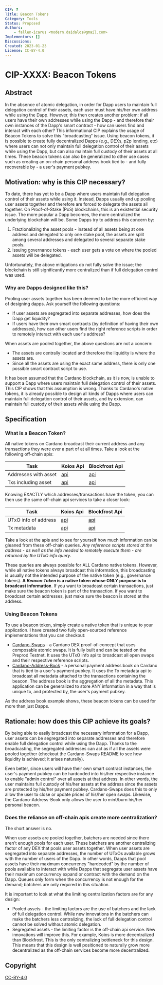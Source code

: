 ```yaml
---
CIP: ?
Title: Beacon Tokens
Category: Tools
Status: Proposed
Authors:
    - fallen-icarus <modern.daidalos@gmail.com>
Implementors: []
Discussions:
Created: 2023-01-23
License: CC-BY-4.0
---
```


# CIP-XXXX: Beacon Tokens

## Abstract
In the absence of atomic delegation, in order for Dapp users to maintain full delegation control of their assets, each user must have his/her own address while using the Dapp. However, this then creates another problem: if all users have their own addresses while using the Dapp - and therefore their own instances of the Dapp's smart contract - how can users find and interact with each other? This informational CIP explains the usage of Beacon Tokens to solve this "broadcasting" issue. Using beacon tokens, it is possible to create fully decentralized Dapps (e.g., DEXs, p2p lending, etc) where users can not only maintain full delegation control of their assets while using the Dapp, but can also maintain full custody of their assets at all times. These beacon tokens can also be generalized to other use cases such as creating an on-chain personal address book tied to - and fully recoverable by - a user's payment pubkey.

## Motivation: why is this CIP necessary?
To date, there has yet to be a Dapp where users maintain full delegation control of their assets while using it. Instead, Dapps usually end up pooling user assets together and therefore are forced to delegate the assets all together. On Proof-of-Stake (PoS) blockchains, this is an existential security issue. The more popular a Dapp becomes, the more centralized the underlying blockchain will be. Some Dapps try to address this concern by:

1. Fractionalizing the asset pools - instead of all assets being at one address and delegated to only one stake pool, the assets are split among several addresses and delegated to several separate stake pools.
2. Issuing governance tokens - each user gets a vote on where the pooled assets will be delegated.

Unfortunately, the above mitigations do not fully solve the issue; the blockchain is still significantly more centralized than if full delegation control was used. 

### Why are Dapps designed like this?
Pooling user assets together has been deemed to be the more efficient way of designing dapps. Ask yourself the following questions:

- If user assets are segregated into separate addresses, how does the Dapp get liquidity?
- If users have their own smart contracts (by definition of having their own addresses), how can other users find the right reference scripts in order to remotely interact with each user's address?

When assets are pooled together, the above questions are not a concern:

- The assets are centrally located and therefore the liquidity is where the assets are.
- Since all the assets are using the exact same address, there is only one possible smart contract script to use.

It has been assumed that the Cardano blockchain, as it is now, is unable to support a Dapp where users maintain full delegation control of their assets. This CIP shows that this assumption is wrong. Thanks to Cardano's native tokens, it is already possible to design all kinds of Dapps where users can maintain full delegation control of their assets, and by extension, can maintain full custody of their assets while using the Dapp.

## Specification
### What is a Beacon Token?
All native tokens on Cardano broadcast their current address and any transactions they were ever a part of at all times. Take a look at the following off-chain apis:

| Task | Koios Api | Blockfrost Api |
|--|--|--|
| Addresses with asset | [api](https://api.koios.rest/#get-/asset_address_list) | [api](https://docs.blockfrost.io/#tag/Cardano-Assets/paths/~1assets~1%7Basset%7D~1addresses/get) |
| Txs including asset | [api](https://api.koios.rest/#get-/asset_txs) | [api](https://docs.blockfrost.io/#tag/Cardano-Assets/paths/~1assets~1%7Basset%7D~1transactions/get) |

Knowing EXACTLY which addresses/transactions have the token, you can then use the same off-chain api services to take a closer look:

| Task | Koios Api | Blockfrost Api |
|--|--|--|
| UTxO info of address | [api](https://api.koios.rest/#post-/address_info) | [api](https://docs.blockfrost.io/#tag/Cardano-Addresses/paths/~1addresses~1%7Baddress%7D~1utxos/get)|
| Tx metadata | [api](https://api.koios.rest/#post-/tx_metadata) | [api](https://docs.blockfrost.io/#tag/Cardano-Transactions/paths/~1txs~1%7Bhash%7D~1metadata/get)|

Take a look at the apis and to see for yourself how much information can be gleaned from these off-chain queries. *Any reference scripts stored at the address - as well as the info needed to remotely execute them - are returned by the UTxO info query*. 

These queries are always possible for ALL Cardano native tokens. However, while all native tokens always broadcast this information, this broadcasting is usually not the intended purpose of the native token (e.g., governance tokens). **A *Beacon Token* is a native token whose ONLY purpose is to broadcast information**. If you want to broadcast certain transactions, just make sure the beacon token is part of the transaction. If you want to broadcast certain addresses, just make sure the beacon is stored at the address.

### Using Beacon Tokens
To use a beacon token, simply create a native token that is unique to your application. I have created two fully open-sourced reference implementations that you can checkout:

- [Cardano-Swaps](https://github.com/fallen-icarus/cardano-swaps) - a Cardano DEX proof-of-concept that uses composable atomic swaps. It is fully built and can be tested on the Preprod Testnet. It uses the UTxO info api to broadcast all open swaps and their respective reference scripts.
- [Cardano-Address-Book](https://github.com/fallen-icarus/cardano-address-book) - a personal payment address book on Cardano that is tied to a user's payment pubkey. It uses the Tx metadata api to broadcast all metadata attached to the transactions containing the beacon. The address book is the aggregation of all the metadata. This application can be generalized to store ANY information in a way that is unique to, and protected by, the user's payment pubkey.

As the address book example shows, these beacon tokens can be used for more than just Dapps.

## Rationale: how does this CIP achieve its goals?
By being able to easily broadcast the necessary information for a Dapp, user assets can be segregated into separate addresses and therefore enable full delegation control while using the Dapp. Thanks to the broadcasting, the segregated addresses can act as if all the assets were pooled together (checkout the Cardano-Swaps README to see how liquidity is achieved; it arises naturally).

Even better, since users will have their own smart contract instances, the user's payment pubkey can be hardcoded into his/her respective instance to enable "admin control" over all assets at that address. In other words, the user maintains full custody of his/her assets at the address since the assets are protected by his/her payment pubkey. Cardano-Swaps does this to only allow the user to close or update prices of his/her open swaps. Likewise, the Cardano-Address-Book only allows the user to mint/burn his/her personal beacon.

### Does the reliance on off-chain apis create more centralization?
The short answer is no.

When user assets are pooled together, batchers are needed since there aren't enough pools for each user. These batchers are another centralizing factor of any DEX that pools user assets together. When user assets are segregated into separate addresses, the number of UTxOs available grows with the number of users of the Dapp. In other words, Dapps that pool assets have their maximum concurrency "hardcoded" by the number of pools available to interact with while Dapps that segregate user assets have their maximum concurrency expand or contract with the demand on the Dapp. Queues only form when the concurrency is not enough for the demand; batchers are only required in this situation.

It is important to look at what the limiting centralization factors are for any design:

- Pooled assets - the limiting factors are the use of batchers and the lack of full delegation control. While new innovations in the batchers can make the batchers less centralizing, the lack of full delegation control cannot be solved without atomic delegation.
- Segregated assets - the limiting factor is the off-chain api service. New innovations will improve this. For example, Koios is more decentralized than Blockfrost. This is the only centralizing bottleneck for this design. This means that this design is well positioned to naturally grow more decentralized as the off-chain services become more decentralized.

## Copyright
[CC-BY-4.0](https://creativecommons.org/licenses/by/4.0/legalcode)
